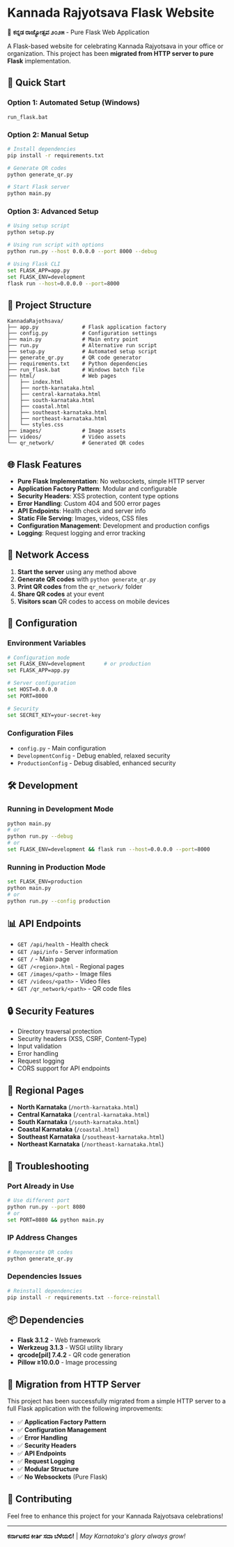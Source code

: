 # Kannada Rajyotsava Flask Website

🎉 **ಕನ್ನಡ ರಾಜ್ಯೋತ್ಸವ ೨೦೨೫** - Pure Flask Web Application

A Flask-based website for celebrating Kannada Rajyotsava in your office or organization. This project has been **migrated from HTTP server to pure Flask** implementation.

## 🚀 Quick Start

### Option 1: Automated Setup (Windows)
```batch
run_flask.bat
```

### Option 2: Manual Setup
```bash
# Install dependencies
pip install -r requirements.txt

# Generate QR codes
python generate_qr.py

# Start Flask server
python main.py
```

### Option 3: Advanced Setup
```bash
# Using setup script
python setup.py

# Using run script with options
python run.py --host 0.0.0.0 --port 8000 --debug

# Using Flask CLI
set FLASK_APP=app.py
set FLASK_ENV=development
flask run --host=0.0.0.0 --port=8000
```

## 📂 Project Structure

```
KannadaRajothsava/
├── app.py              # Flask application factory
├── config.py           # Configuration settings
├── main.py             # Main entry point
├── run.py              # Alternative run script
├── setup.py            # Automated setup script
├── generate_qr.py      # QR code generator
├── requirements.txt    # Python dependencies
├── run_flask.bat       # Windows batch file
├── html/               # Web pages
│   ├── index.html
│   ├── north-karnataka.html
│   ├── central-karnataka.html
│   ├── south-karnataka.html
│   ├── coastal.html
│   ├── southeast-karnataka.html
│   ├── northeast-karnataka.html
│   └── styles.css
├── images/             # Image assets
├── videos/             # Video assets
└── qr_network/         # Generated QR codes
```

## 🌐 Flask Features

- **Pure Flask Implementation**: No websockets, simple HTTP server
- **Application Factory Pattern**: Modular and configurable
- **Security Headers**: XSS protection, content type options
- **Error Handling**: Custom 404 and 500 error pages
- **API Endpoints**: Health check and server info
- **Static File Serving**: Images, videos, CSS files
- **Configuration Management**: Development and production configs
- **Logging**: Request logging and error tracking

## 📱 Network Access

1. **Start the server** using any method above
2. **Generate QR codes** with `python generate_qr.py`
3. **Print QR codes** from the `qr_network/` folder
4. **Share QR codes** at your event
5. **Visitors scan** QR codes to access on mobile devices

## 🔧 Configuration

### Environment Variables
```bash
# Configuration mode
set FLASK_ENV=development      # or production
set FLASK_APP=app.py

# Server configuration
set HOST=0.0.0.0
set PORT=8000

# Security
set SECRET_KEY=your-secret-key
```

### Configuration Files
- `config.py` - Main configuration
- `DevelopmentConfig` - Debug enabled, relaxed security
- `ProductionConfig` - Debug disabled, enhanced security

## 🛠️ Development

### Running in Development Mode
```bash
python main.py
# or
python run.py --debug
# or
set FLASK_ENV=development && flask run --host=0.0.0.0 --port=8000
```

### Running in Production Mode
```bash
set FLASK_ENV=production
python main.py
# or
python run.py --config production
```

## 📊 API Endpoints

- `GET /api/health` - Health check
- `GET /api/info` - Server information
- `GET /` - Main page
- `GET /<region>.html` - Regional pages
- `GET /images/<path>` - Image files
- `GET /videos/<path>` - Video files
- `GET /qr_network/<path>` - QR code files

## 🔒 Security Features

- Directory traversal protection
- Security headers (XSS, CSRF, Content-Type)
- Input validation
- Error handling
- Request logging
- CORS support for API endpoints

## 🎯 Regional Pages

- **North Karnataka** (`/north-karnataka.html`)
- **Central Karnataka** (`/central-karnataka.html`)
- **South Karnataka** (`/south-karnataka.html`)
- **Coastal Karnataka** (`/coastal.html`)
- **Southeast Karnataka** (`/southeast-karnataka.html`)
- **Northeast Karnataka** (`/northeast-karnataka.html`)

## 🐛 Troubleshooting

### Port Already in Use
```bash
# Use different port
python run.py --port 8080
# or
set PORT=8080 && python main.py
```

### IP Address Changes
```bash
# Regenerate QR codes
python generate_qr.py
```

### Dependencies Issues
```bash
# Reinstall dependencies
pip install -r requirements.txt --force-reinstall
```

## 📦 Dependencies

- **Flask 3.1.2** - Web framework
- **Werkzeug 3.1.3** - WSGI utility library
- **qrcode[pil] 7.4.2** - QR code generation
- **Pillow ≥10.0.0** - Image processing

## 🎉 Migration from HTTP Server

This project has been successfully migrated from a simple HTTP server to a full Flask application with the following improvements:

- ✅ **Application Factory Pattern**
- ✅ **Configuration Management**
- ✅ **Error Handling**
- ✅ **Security Headers**
- ✅ **API Endpoints**
- ✅ **Request Logging**
- ✅ **Modular Structure**
- ✅ **No Websockets** (Pure Flask)

## 🤝 Contributing

Feel free to enhance this project for your Kannada Rajyotsava celebrations!

---

**ಕರ್ನಾಟಕದ ಕೀರ್ತಿ ಸದಾ ಬೆಳೆಯಲಿ!** | *May Karnataka's glory always grow!*